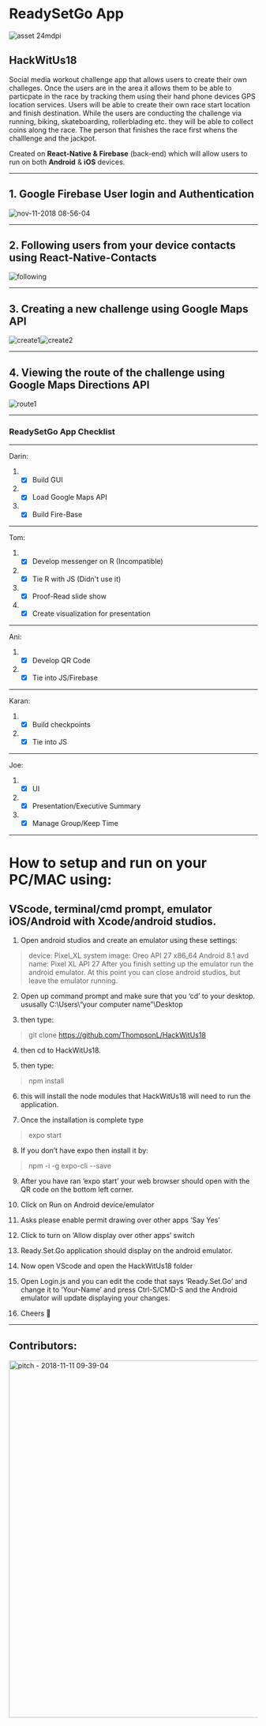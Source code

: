 
# ReadySetGo App 
![asset 24mdpi](https://user-images.githubusercontent.com/6371329/48314208-2eecee00-e594-11e8-9c91-73c9be39ef89.png)

## HackWitUs18

Social media workout challenge app that allows users to create their own challeges.  Once the users are in the area it allows them to be able to particpate in the race by tracking them using their hand phone devices GPS location services.  Users will be able to create their own race start location and finish destination.  While the users are conducting the challenge via running, biking, skateboarding, rollerblading etc. they will be able to collect coins along the race.  The person that finishes the race first whens the challlenge and the jackpot.

Created on **React-Native & Firebase** (back-end) which will allow users to run on both **Android** & **iOS** devices.

***

## 1. Google Firebase User login and Authentication

![nov-11-2018 08-56-04](https://user-images.githubusercontent.com/6371329/48313828-bf74ff80-e58f-11e8-9384-775207fd435e.gif)

***

## 2. Following users from your device contacts using React-Native-Contacts

![following](https://user-images.githubusercontent.com/6371329/48313905-6e194000-e590-11e8-84ed-97725e89e4a4.gif)

***

## 3. Creating a new challenge using Google Maps API

![create1](https://user-images.githubusercontent.com/6371329/48314047-fa783280-e591-11e8-8367-aee744f44c1b.gif)![create2](https://user-images.githubusercontent.com/6371329/48314050-fc41f600-e591-11e8-9874-cf55d8514f74.gif)

***

## 4. Viewing the route of the challenge using Google Maps Directions API

![route1](https://user-images.githubusercontent.com/6371329/48314152-6a3aed00-e593-11e8-9743-7df1db9172a3.gif)

***

### ReadySetGo App Checklist

***
Darin:
1. - [X] Build GUI
2. - [X] Load Google Maps API
3. - [X] Build Fire-Base
***
Tom:
1. - [X] Develop messenger on R (Incompatible)
2. - [X] Tie R with JS (Didn't use it)
3. - [X] Proof-Read slide show
4. - [X] Create visualization for presentation
***
Ani:
1. - [X] Develop QR Code
2. - [X] Tie into JS/Firebase
***
Karan:
1. - [X] Build checkpoints
2. - [X] Tie into JS
***
Joe:
1. - [X] UI
2. - [X] Presentation/Executive Summary
3. - [X] Manage Group/Keep Time

***

# How to setup and run on your PC/MAC using: 
## VScode, terminal/cmd prompt, emulator iOS/Android with Xcode/android studios.

1. Open android studios and create an emulator using these settings:
>    device: Pixel_XL
>    system image: Oreo API 27 x86_64 Android 8.1
>    avd name: Pixel XL API 27
After you finish setting up the emulator run the android emulator.  At this point you can close android studios, but leave the emulator running.

2. Open up command prompt and make sure that you ‘cd’ to your desktop.  ususally C:\Users\“your computer name”\Desktop

3. then type:
>    git clone https://github.com/ThompsonL/HackWitUs18

4. then cd to HackWitUs18.

5. then type:
>   npm install

6. this will install the node modules that HackWitUs18 will need to run the application.

7. Once the installation is complete type
>    expo start
8. If you don’t have expo then install it by:
>    npm -i -g expo-cli --save

9. After you have ran ‘expo start’ your web browser should open with the QR code on the bottom left corner.

10.  Click on Run on Android device/emulator

11.  Asks please enable permit drawing over other apps ‘Say Yes’

12.  Click to turn on ‘Allow display over other apps’ switch

13.  Ready.Set.Go application should display on the android emulator.

14.  Now open VScode and open the HackWitUs18 folder

15.  Open Login.js and you can edit the code that says ‘Ready.Set.Go’  and change it to ‘Your-Name’  and press Ctrl-S/CMD-S and the Android emulator will update displaying your changes.

16.  Cheers :beers:

***

## Contributors:

<img width="724" alt="pitch - 2018-11-11 09-39-04" src="https://user-images.githubusercontent.com/6371329/48314305-b4bd6900-e595-11e8-9d9a-e66d5d2d1b21.png">
